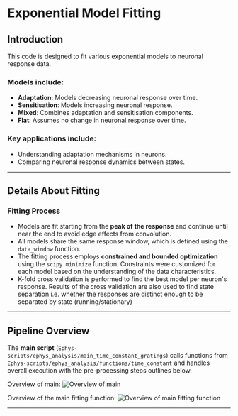 # Exponential Model Fitting

## Introduction

This code is designed to fit various exponential models to neuronal response data.

### Models include:
- **Adaptation**: Models decreasing neuronal response over time.
- **Sensitisation**: Models increasing neuronal response.
- **Mixed**: Combines adaptation and sensitisation components.
- **Flat**: Assumes no change in neuronal response over time.

### Key applications include:
- Understanding adaptation mechanisms in neurons.
- Comparing neuronal response dynamics between states.

---

## Details About Fitting

### Fitting Process
- Models are fit starting from the **peak of the response** and continue until near the end to avoid edge effects from convolution.
- All models share the same response window, which is defined using the `data_window` function.
- The fitting process employs **constrained and bounded optimization** using the `scipy.minimize` function. Constraints were customized for each model based on the understanding of the data characteristics.
- K-fold cross validation is performed to find the best model per neuron's response. Results of the cross validation are also used to find state separation i.e. whether the responses are distinct enough to be separated by state (running/stationary)

---

## Pipeline Overview

The **main script** (`Ephys-scripts/ephys_analysis/main_time_constant_gratings`) calls functions from  
`Ephys-scripts/ephys_analysis/functions/time_constant` and handles overall execution with the pre-processing steps outlines below.

Overview of main:
![Overview of main](images/main_flowchart.png)

Overview of the main fitting function:
![Overview of main fitting function](images/fit_flowchart.png)


---



